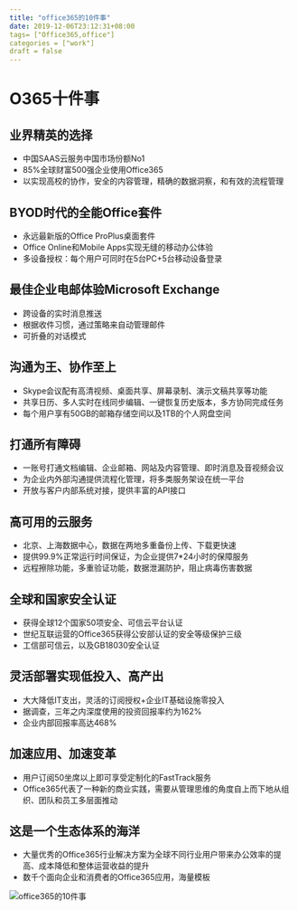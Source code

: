```yaml
---
title: "office365的10件事"
date: 2019-12-06T23:12:31+08:00
tags= ["Office365,office"]
categories = ["work"]
draft = false
---
```


# O365十件事
##	业界精英的选择
- 中国SAAS云服务中国市场份额No1
- 85%全球财富500强企业使用Office365
- 以实现高校的协作，安全的内容管理，精确的数据洞察，和有效的流程管理
##	BYOD时代的全能Office套件
- 永远最新版的Office ProPlus桌面套件
- Office Online和Mobile Apps实现无缝的移动办公体验
- 多设备授权：每个用户可同时在5台PC+5台移动设备登录
##	最佳企业电邮体验Microsoft Exchange
- 跨设备的实时消息推送
- 根据收件习惯，通过策略来自动管理邮件
- 可折叠的对话模式
##	沟通为王、协作至上
- Skype会议配有高清视频、桌面共享、屏幕录制、演示文稿共享等功能
- 共享日历、多人实时在线同步编辑、一键恢复历史版本，多方协同完成任务
- 每个用户享有50GB的邮箱存储空间以及1TB的个人网盘空间
##	打通所有障碍
- 一账号打通文档编辑、企业邮箱、网站及内容管理、即时消息及音视频会议
- 为企业内外部沟通提供流程化管理，将多类服务架设在统一平台
- 开放与客户内部系统对接，提供丰富的API接口
##	高可用的云服务
- 北京、上海数据中心，数据在两地多重备份上传、下载更快速
- 提供99.9%正常运行时间保证，为企业提供7*24小时的保障服务
- 远程擦除功能，多重验证功能，数据泄漏防护，阻止病毒伤害数据
##	全球和国家安全认证
- 获得全球12个国家50项安全、可信云平台认证
- 世纪互联运营的Office365获得公安部认证的安全等级保护三级
- 工信部可信云，以及GB18030安全认证
##	灵活部署实现低投入、高产出
- 大大降低IT支出，灵活的订阅授权+企业IT基础设施零投入
- 据调查，三年之内深度使用的投资回报率约为162%
- 企业内部回报率高达468%
##	加速应用、加速变革
- 用户订阅50坐席以上即可享受定制化的FastTrack服务
- Office365代表了一种新的商业实践，需要从管理思维的角度自上而下地从组织、团队和员工多层面推动
##	这是一个生态体系的海洋
- 大量优秀的Office365行业解决方案为全球不同行业用户带来办公效率的提高、成本降低和整体运营收益的提升
- 数千个面向企业和消费者的Office365应用，海量模板

![office365的10件事](https://pic.superbed.cn/item/5dea704df1f6f81c50175678.png)
